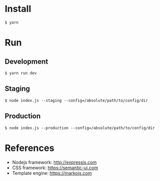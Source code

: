 # Install
`$ yarn`
# Run
## Development
`$ yarn run dev`
## Staging
`$ node index.js --staging --config=/absolute/path/to/config/dir`
## Production
`$ node index.js --production --config=/absolute/path/to/config/dir`
# References
* Nodejs framework: http://expressjs.com
* CSS framework: https://semantic-ui.com
* Template engine: https://markojs.com
